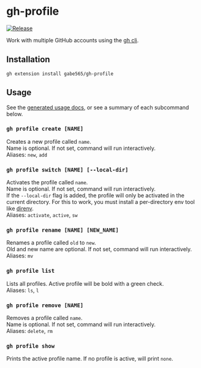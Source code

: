 # gh-profile

[![Release](https://github.com/gabe565/gh-profile/actions/workflows/release.yml/badge.svg)](https://github.com/gabe565/gh-profile/actions/workflows/release.yml)

Work with multiple GitHub accounts using the [gh cli](https://cli.github.com/).

## Installation

```shell
gh extension install gabe565/gh-profile
```

## Usage

See the [generated usage docs](./docs/profile.md), or see a summary of each
subcommand below.

### `gh profile create [NAME]`
Creates a new profile called `name`.  
Name is optional. If not set, command will run interactively.  
Aliases: `new`, `add`

### `gh profile switch [NAME] [--local-dir]`
Activates the profile called `name`.  
Name is optional. If not set, command will run interactively.  
If the `--local-dir` flag is added, the profile will only be activated in the
current directory. For this to work, you must install a per-directory
env tool like [direnv](https://direnv.net).  
Aliases: `activate`, `active`, `sw`

### `gh profile rename [NAME] [NEW_NAME]`
Renames a profile called `old` to `new`.  
Old and new name are optional. If not set, command will run interactively.  
Aliases: `mv`

### `gh profile list`
Lists all profiles. Active profile will be bold with a green check.  
Aliases: `ls`, `l`

### `gh profile remove [NAME]`
Removes a profile called `name`.  
Name is optional. If not set, command will run interactively.  
Aliases: `delete`, `rm`

### `gh profile show`
Prints the active profile name. If no profile is active, will print `none`.
